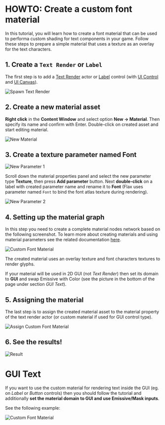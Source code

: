 # HOWTO: Create a custom font material

In this tutorial, you will learn how to create a font material that can be used to performa custom shading for text components in your game. Follow these steps to prepare a simple material that uses a texture as an overlay for the text characters.

## 1. Create a `Text Render` or `Label`

The first step is to add a [Text Render](../text-render/index.md) actor or [Label](../controls/label.md) control (with [UI Control](../control/index.md) and [UI Canvas](../canvas/index.md)).

![Spawn Text Render](media/spawn-text-render.png)

## 2. Create a new material asset

**Right click** in the **Content Window** and select option **New -> Material**. Then specify its name and confirm with Enter. Double-click on created asset and start editing material.

![New Material](../../graphics/materials/media/new-material.jpg)

## 3. Create a texture parameter named **Font**

![New Parameter 1](media/texture-parameter-font-1.png)

Scroll down the material properties panel and select the new parameter type **Texture**, then press **Add parameter** button. Next **double-click** on a label with created parameter name and rename it to **Font** (Flax uses parameter named `Font` to bind the font atlas texture during rendering).

![New Parameter 2](media/texture-parameter-font-2.png)

## 4. Setting up the material graph

In this step you need to create a complete material nodes network based on the following screenshot. To learn more about creating materials and using material parameters see the related documentation [here](../../graphics/materials/index.md).

![Custom Font Material](media/custom-font-material-graph-1.png)

The created material uses an overlay texture and font characters textures to render glyphs.

If your material will be used in 2D GUI (not *Text Render*) then set its domain to **GUI** and swap Emissive with Color (see the picture in the bottom of the page under section *GUI Text*).

## 5. Assigning the material

The last step is to assign the created material asset to the material property of the text render actor (or custom material if used for GUI control type).

![Assign Custom Font Material](media/set-custom-font-material.png)

## 6. See the results!

![Result](media/custom-font-material-result.png)

# GUI Text

If you want to use the custom material for rendering text inside the GUI (eg. on *Label* or *Button* controls) then you should follow the tutorial and additionally **set the material domain to GUI and use Emissive/Mask inputs**. 

See the following example:

![Custom Font Material](media/custom-font-material-graph-2.png)


